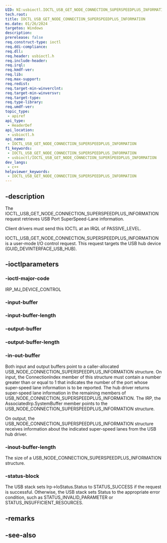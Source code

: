 ```yaml
---
UID: NI:usbioctl.IOCTL_USB_GET_NODE_CONNECTION_SUPERSPEEDPLUS_INFORMATION
tech.root: 
title: IOCTL_USB_GET_NODE_CONNECTION_SUPERSPEEDPLUS_INFORMATION
ms.date: 01/26/2024
targetos: Windows
description: 
prerelease: false
req.construct-type: ioctl
req.ddi-compliance: 
req.dll: 
req.header: usbioctl.h
req.include-header: 
req.irql: 
req.kmdf-ver: 
req.lib: 
req.max-support: 
req.redist: 
req.target-min-winverclnt: 
req.target-min-winversvr: 
req.target-type: 
req.type-library: 
req.umdf-ver: 
topic_type:
 - apiref
api_type:
 - HeaderDef
api_location:
 - usbioctl.h
api_name:
 - IOCTL_USB_GET_NODE_CONNECTION_SUPERSPEEDPLUS_INFORMATION
f1_keywords:
 - IOCTL_USB_GET_NODE_CONNECTION_SUPERSPEEDPLUS_INFORMATION
 - usbioctl/IOCTL_USB_GET_NODE_CONNECTION_SUPERSPEEDPLUS_INFORMATION
dev_langs:
 - c++
helpviewer_keywords:
 - IOCTL_USB_GET_NODE_CONNECTION_SUPERSPEEDPLUS_INFORMATION
---
```


## -description

The IOCTL_USB_GET_NODE_CONNECTION_SUPERSPEEDPLUS_INFORMATION request retrieves USB Port SuperSpeed-Lane information.

Client drivers must send this IOCTL at an IRQL of PASSIVE_LEVEL.

IOCTL_USB_GET_NODE_CONNECTION_SUPERSPEEDPLUS_INFORMATION is a user-mode I/O control request. This request targets the USB hub device (GUID_DEVINTERFACE_USB_HUB).

## -ioctlparameters

### -ioctl-major-code

IRP_MJ_DEVICE_CONTROL

### -input-buffer

### -input-buffer-length

### -output-buffer

### -output-buffer-length

### -in-out-buffer

Both input and output buffers point to a caller-allocated USB_NODE_CONNECTION_SUPERSPEEDPLUS_INFORMATION structure. On input, the ConnectionIndex member of this structure must contain a number greater than or equal to 1 that indicates the number of the port whose super-speed lane information is to be reported. The hub driver returns super-speed lane information in the remaining members of USB_NODE_CONNECTION_SUPERSPEEDPLUS_INFORMATION. The IRP, the AssociatedIrp.SystemBuffer member points to the USB_NODE_CONNECTION_SUPERSPEEDPLUS_INFORMATION structure.

On output, the USB_NODE_CONNECTION_SUPERSPEEDPLUS_INFORMATION structure receives information about the indicated super-speed lanes from the USB hub driver.

### -inout-buffer-length

The size of a USB_NODE_CONNECTION_SUPERSPEEDPLUS_INFORMATION structure.

### -status-block

The USB stack sets Irp->IoStatus.Status to STATUS_SUCCESS if the request is successful. Otherwise, the USB stack sets Status to the appropriate error condition, such as STATUS_INVALID_PARAMETER or STATUS_INSUFFICIENT_RESOURCES.

## -remarks

## -see-also
